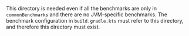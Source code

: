 This directory is needed even if all the benchmarks are only in `commonBenchmarks` and there are no JVM-specific
benchmarks. The benchmark configuration in `build.gradle.kts` must refer to this directory, and therefore this directory
must exist.